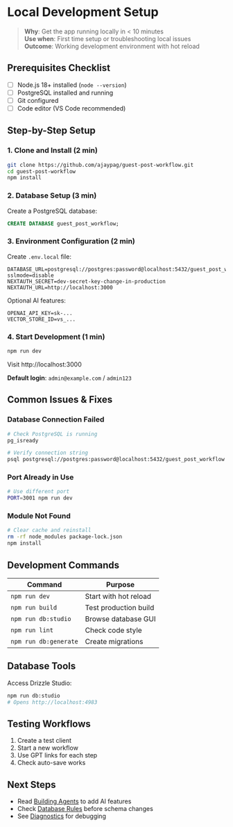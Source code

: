 # Local Development Setup

> **Why**: Get the app running locally in < 10 minutes  
> **Use when**: First time setup or troubleshooting local issues  
> **Outcome**: Working development environment with hot reload

## Prerequisites Checklist

- [ ] Node.js 18+ installed (`node --version`)
- [ ] PostgreSQL installed and running
- [ ] Git configured
- [ ] Code editor (VS Code recommended)

## Step-by-Step Setup

### 1. Clone and Install (2 min)

```bash
git clone https://github.com/ajaypag/guest-post-workflow.git
cd guest-post-workflow
npm install
```

### 2. Database Setup (3 min)

Create a PostgreSQL database:
```sql
CREATE DATABASE guest_post_workflow;
```

### 3. Environment Configuration (2 min)

Create `.env.local` file:
```env
DATABASE_URL=postgresql://postgres:password@localhost:5432/guest_post_workflow?sslmode=disable
NEXTAUTH_SECRET=dev-secret-key-change-in-production
NEXTAUTH_URL=http://localhost:3000
```

Optional AI features:
```env
OPENAI_API_KEY=sk-...
VECTOR_STORE_ID=vs_...
```

### 4. Start Development (1 min)

```bash
npm run dev
```

Visit http://localhost:3000

**Default login**: `admin@example.com` / `admin123`

## Common Issues & Fixes

### Database Connection Failed
```bash
# Check PostgreSQL is running
pg_isready

# Verify connection string
psql postgresql://postgres:password@localhost:5432/guest_post_workflow
```

### Port Already in Use
```bash
# Use different port
PORT=3001 npm run dev
```

### Module Not Found
```bash
# Clear cache and reinstall
rm -rf node_modules package-lock.json
npm install
```

## Development Commands

| Command | Purpose |
|---------|---------|
| `npm run dev` | Start with hot reload |
| `npm run build` | Test production build |
| `npm run db:studio` | Browse database GUI |
| `npm run lint` | Check code style |
| `npm run db:generate` | Create migrations |

## Database Tools

Access Drizzle Studio:
```bash
npm run db:studio
# Opens http://localhost:4983
```

## Testing Workflows

1. Create a test client
2. Start a new workflow
3. Use GPT links for each step
4. Check auto-save works

## Next Steps

- Read [Building Agents](../agents/BUILDING_BLOCKS.md) to add AI features
- Check [Database Rules](../db/SCHEMA_RULES.md) before schema changes
- See [Diagnostics](../admin/DIAGNOSTICS.md) for debugging